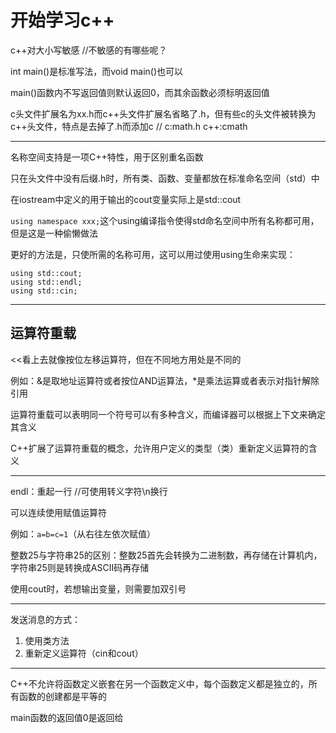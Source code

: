 # 开始学习c++

c++对大小写敏感																																	//不敏感的有哪些呢？

int main()是标准写法，而void main()也可以

main()函数内不写返回值则默认返回0，而其余函数必须标明返回值

c头文件扩展名为xx.h而c++头文件扩展名省略了.h，但有些c的头文件被转换为c++头文件，特点是去掉了.h而添加c  //       c:math.h    c++:cmath

---

名称空间支持是一项C++特性，用于区别重名函数

只在头文件中没有后缀.h时，所有类、函数、变量都放在标准命名空间（std）中

在iostream中定义的用于输出的cout变量实际上是std::cout

`using namespace xxx;`这个using编译指令使得std命名空间中所有名称都可用，但是这是一种偷懒做法

更好的方法是，只使所需的名称可用，这可以用过使用using生命来实现：

```
using std::cout;
using std::endl;
using std::cin;
```

---

## 运算符重载

<<看上去就像按位左移运算符，但在不同地方用处是不同的

例如：&是取地址运算符或者按位AND运算法，*是乘法运算或者表示对指针解除引用

运算符重载可以表明同一个符号可以有多种含义，而编译器可以根据上下文来确定其含义

C++扩展了运算符重载的概念，允许用户定义的类型（类）重新定义运算符的含义

---

endl：重起一行   //可使用转义字符\n换行

可以连续使用赋值运算符

例如：`a=b=c=1`（从右往左依次赋值）

整数25与字符串25的区别：整数25首先会转换为二进制数，再存储在计算机内，字符串25则是转换成ASCII码再存储

使用cout时，若想输出变量，则需要加双引号

---

发送消息的方式：

1. 使用类方法
2. 重新定义运算符（cin和cout）

---

C++不允许将函数定义嵌套在另一个函数定义中，每个函数定义都是独立的，所有函数的创建都是平等的

main函数的返回值0是返回给
